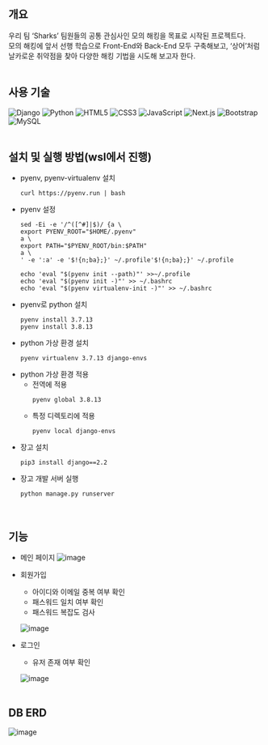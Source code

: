 ## 개요
우리 팀 ‘Sharks’ 팀원들의 공통 관심사인 모의 해킹을 목표로 시작된 프로젝트다.  
모의 해킹에 앞서 선행 학습으로 Front-End와 Back-End 모두 구축해보고,
‘상어’처럼 날카로운 취약점을 찾아 다양한 해킹 기법을 시도해 보고자 한다.
<br><br>
## 사용 기술
![Django](https://img.shields.io/badge/Django-092E20?style=flat&logo=django&logoColor=white)
![Python](https://img.shields.io/badge/Python-3776AB?style=flat&logo=python&logoColor=white)
![HTML5](https://img.shields.io/badge/HTML5-E34F26?style=flat&logo=html5&logoColor=white)
![CSS3](https://img.shields.io/badge/CSS3-1572B6?style=flat&logo=css3&logoColor=white)
![JavaScript](https://img.shields.io/badge/JavaScript-F7DF1E?style=flat&logo=javascript&logoColor=black)
![Next.js](https://img.shields.io/badge/Next.js-000000?style=flat&logo=next.js&logoColor=white)
![Bootstrap](https://img.shields.io/badge/Bootstrap-7952B3?style=flat&logo=bootstrap&logoColor=white)
![MySQL](https://img.shields.io/badge/MySQL-4479A1?style=flat&logo=mysql&logoColor=white)
<br><br>
## 설치 및 실행 방법(wsl에서 진행)
* pyenv, pyenv-virtualenv 설치
  ```
  curl https://pyenv.run | bash
  ```
* pyenv 설정
  ```
  sed -Ei -e '/^([^#]|$)/ {a \
  export PYENV_ROOT="$HOME/.pyenv"
  a \
  export PATH="$PYENV_ROOT/bin:$PATH"
  a \
  ' -e ':a' -e '$!{n;ba};}' ~/.profile'$!{n;ba};}' ~/.profile
  ```
  ```
  echo 'eval "$(pyenv init --path)"' >>~/.profile
  echo 'eval "$(pyenv init -)"' >> ~/.bashrc
  echo 'eval "$(pyenv virtualenv-init -)"' >> ~/.bashrc
  ```
* pyenv로 python 설치
  ```
  pyenv install 3.7.13
  pyenv install 3.8.13
  ```
* python 가상 환경 설치
  ```
  pyenv virtualenv 3.7.13 django-envs
  ```
* python 가상 환경 적용
  * 전역에 적용
    ```
    pyenv global 3.8.13
    ```
  * 특정 디렉토리에 적용
    ```
    pyenv local django-envs
    ```
* 장고 설치
  ```
  pip3 install django==2.2
  ```
* 장고 개발 서버 실행
  ```
  python manage.py runserver
  ```
  <br>
## 기능
* 메인 페이지
  ![image](https://github.com/lux-02/sharks/assets/102010541/403a2872-ef59-4cac-9cdc-f74bbbaa14f0)<br>

  
* 회원가입
  * 아이디와 이메일 중복 여부 확인
  * 패스워드 일치 여부 확인
  * 패스워드 복잡도 검사

   ![image](https://github.com/lux-02/sharks/assets/102010541/2341cbe9-5e87-43f0-a1a7-cbe0bab2e2a4)<br>


* 로그인
  * 유저 존재 여부 확인
    
  ![image](https://github.com/lux-02/sharks/assets/102010541/e6e8e65e-7c69-421c-832c-a8fd21b51f33)<br><br>




## DB ERD
![image](https://github.com/lux-02/sharks/assets/102010541/629a7d31-9d7f-4e33-b31f-9a8e0ba4fca6)





